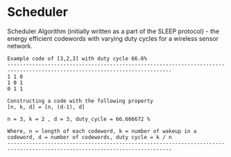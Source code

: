 # Scheduler
Scheduler Algorithm (initially written as a part of the SLEEP protocol) - the energy efficient codewords with varying duty cycles for a wireless sensor network.

```
Example code of [3,2,3] with duty cycle 66.6%
---------------------------------------------------------------------------------------------------------------------------
1 1 0 
1 0 1 
0 1 1 

Constructing a code with the following property 
[n, k, d] = [n, (d-1), d]

n = 3, k = 2 , d = 3, duty_cycle = 66.666672 % 

Where, n = length of each codeword, k = number of wakeup in a codeword, d = number of codewords, duty cycle = k / n 
---------------------------------------------------------------------------------------------------------------------------
```
